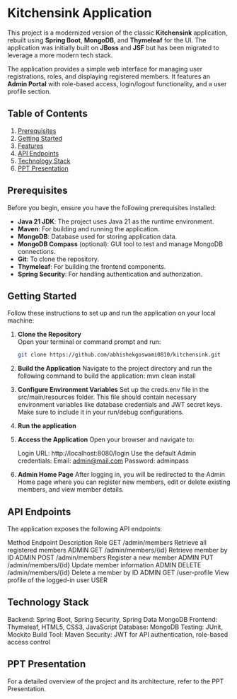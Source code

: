 # Kitchensink Application

This project is a modernized version of the classic **Kitchensink** application, rebuilt using **Spring Boot**, **MongoDB**, and **Thymeleaf** for the UI. The application was initially built on **JBoss** and **JSF** but has been migrated to leverage a more modern tech stack.

The application provides a simple web interface for managing user registrations, roles, and displaying registered members. It features an **Admin Portal** with role-based access, login/logout functionality, and a user profile section.

## Table of Contents

1. [Prerequisites](#prerequisites)
2. [Getting Started](#getting-started)
3. [Features](#features)
4. [API Endpoints](#api-endpoints)
5. [Technology Stack](#technology-stack)
6. [PPT Presentation](#ppt-presentation)

## Prerequisites

Before you begin, ensure you have the following prerequisites installed:

- **Java 21 JDK**: The project uses Java 21 as the runtime environment.
- **Maven**: For building and running the application.
- **MongoDB**: Database used for storing application data.
- **MongoDB Compass** (optional): GUI tool to test and manage MongoDB connections.
- **Git**: To clone the repository.
- **Thymeleaf**: For building the frontend components.
- **Spring Security**: For handling authentication and authorization.

## Getting Started

Follow these instructions to set up and run the application on your local machine:

1. **Clone the Repository**  
   Open your terminal or command prompt and run:
   ```bash
   git clone https://github.com/abhishekgoswami0810/kitchensink.git
2. **Build the Application**
   Navigate to the project directory and run the following command to build the application:
   mvn clean install
3. **Configure Environment Variables**
   Set up the creds.env file in the src/main/resources folder. This file should contain necessary environment variables like database credentials and JWT secret keys. Make sure to include it in your run/debug configurations.
4. **Run the application**
5. **Access the Application**
   Open your browser and navigate to:

    Login URL: http://localhost:8080/login
    Use the default Admin credentials:
    Email: admin@mail.com
    Password: adminpass
6. **Admin Home Page**
   After logging in, you will be redirected to the Admin Home page where you can register new members, edit or delete existing members, and view member details.

## API Endpoints
The application exposes the following API endpoints:

Method	Endpoint	Description	Role
GET	/admin/members	Retrieve all registered members	ADMIN
GET	/admin/members/{id}	Retrieve member by ID	ADMIN
POST	/admin/members	Register a new member	ADMIN
PUT	/admin/members/{id}	Update member information	ADMIN
DELETE	/admin/members/{id}	Delete a member by ID	ADMIN
GET	/user-profile	View profile of the logged-in user	USER

## Technology Stack
Backend: Spring Boot, Spring Security, Spring Data MongoDB
Frontend: Thymeleaf, HTML5, CSS3, JavaScript
Database: MongoDB
Testing: JUnit, Mockito
Build Tool: Maven
Security: JWT for API authentication, role-based access control


## PPT Presentation
For a detailed overview of the project and its architecture, refer to the PPT Presentation.

